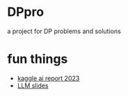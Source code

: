 DPpro
=====

a project for DP problems and solutions

# fun things
- [kaggle ai report 2023](https://www.kaggle.com/AI-Report-2023)
- [LLM slides](https://docs.google.com/presentation/d/1636wKStYdT_yRPbJNrf8MLKpQghuWGDmyHinHhAKeXY/edit?pli=1#slide=id.g27b7c310230_0_145)


